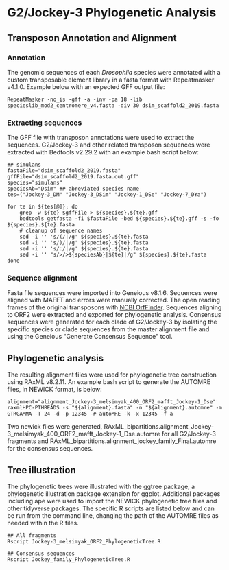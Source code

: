 # G2/Jockey-3 Phylogenetic Analysis

## Transposon Annotation and Alignment

### Annotation

The genomic sequences of each *Drosophila* species were annotated with a custom transposable element library in a fasta format with Repeatmasker v4.1.0. Example below with an expected GFF output file:

```
RepeatMasker -no_is -gff -a -inv -pa 18 -lib specieslib_mod2_centromere_v4.fasta -div 30 dsim_scaffold2_2019.fasta
```

### Extracting sequences

The GFF file with transposon annotations were used to extract the sequences. G2/Jockey-3 and other related transposon sequences were extracted with Bedtools v2.29.2 with an example bash script below:

```
## simulans
fastaFile="dsim_scaffold2_2019.fasta"
gffFile="dsim_scaffold2_2019.fasta.out.gff"
species="simulans"
speciesAb="Dsim" ## abreviated species name
tes=("Jockey-3_DM" "Jockey-3_DSim" "Jockey-1_DSe" "Jockey-7_DYa")

for te in ${tes[@]}; do
	grep -w ${te} $gffFile > ${species}.${te}.gff
	bedtools getfasta -fi $fastaFile -bed ${species}.${te}.gff -s -fo ${species}.${te}.fasta
	# cleanup of sequence names
	sed -i '' 's/(/|/g' ${species}.${te}.fasta 
	sed -i '' 's/)/|/g' ${species}.${te}.fasta
	sed -i '' 's/:/|/g' ${species}.${te}.fasta
	sed -i '' "s/>/>${speciesAb}|${te}|/g" ${species}.${te}.fasta
done
```

### Sequence alignment

Fasta file sequences were imported into Geneious v8.1.6. Sequences were aligned with MAFFT and errors were manually corrected. The open reading frames of the original transposons with [NCBI OrfFinder](https://www.ncbi.nlm.nih.gov/orffinder/). Sequences aligning to ORF2 were extracted and exported for phylogenetic analysis. Consensus sequences were generated for each clade of G2/Jockey-3 by isolating the specific species or clade sequences from the master alignment file and using the Geneious "Generate Consensus Sequence" tool.


## Phylogenetic analysis

The resulting alignment files were used for phylogenetic tree construction using RAxML v8.2.11. An example bash script to generate the AUTOMRE files, in NEWICK format, is below:

```
alignment="alignment_Jockey-3_melsimyak_400_ORF2_mafft_Jockey-1_Dse"
raxmlHPC-PTHREADS -s "${alignment}.fasta" -n "${alignment}.automre" -m GTRGAMMA -T 24 -d -p 12345 -# autoMRE -k -x 12345 -f a
```

Two newick files were generated, RAxML\_bipartitions.alignment\_Jockey-3\_melsimyak\_400\_ORF2\_mafft\_Jockey-1\_Dse.automre for all G2/Jockey-3 fragments and RAxML\_bipartitions.alignment\_jockey\_family\_Final.automre for the consensus sequences.


## Tree illustration

The phylogenetic trees were illustrated with the ggtree package, a phylogenetic illustration package extension for ggplot. Additional packages including ape were used to import the NEWICK phylogenetic tree files and other tidyverse packages. The specific R scripts are listed below and can be run from the command line, changing the path of the AUTOMRE files as needed within the R files.

```
## All fragments
Rscript Jockey-3_melsimyak_ORF2_PhylogeneticTree.R

## Consensus sequences
Rscript Jockey_family_PhylogeneticTree.R
``` 


